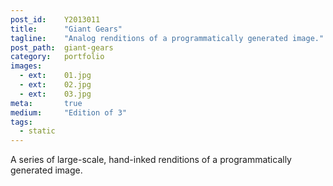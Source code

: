 ```yaml
---
post_id:    Y2013011
title:      "Giant Gears"
tagline:    "Analog renditions of a programmatically generated image."
post_path:  giant-gears
category:   portfolio
images:
  - ext:    01.jpg
  - ext:    02.jpg
  - ext:    03.jpg
meta:       true
medium:     "Edition of 3"
tags:
  - static
---
```

A series of large-scale, hand-inked renditions of a programmatically generated image.